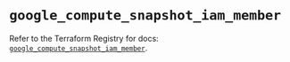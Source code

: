 # `google_compute_snapshot_iam_member`

Refer to the Terraform Registry for docs: [`google_compute_snapshot_iam_member`](https://registry.terraform.io/providers/hashicorp/google/5.24.0/docs/resources/compute_snapshot_iam_member).

